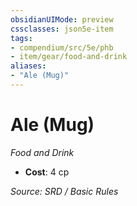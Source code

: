 ```yaml
---
obsidianUIMode: preview
cssclasses: json5e-item
tags:
- compendium/src/5e/phb
- item/gear/food-and-drink
aliases: 
- "Ale (Mug)"
---
```

# Ale (Mug)
*Food and Drink*  

- **Cost**: 4 cp

*Source: SRD / Basic Rules*